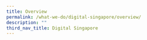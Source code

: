 ```yaml
---
title: Overview
permalink: /what-we-do/digital-singapore/overview/
description: ""
third_nav_title: Digital Singapore
---
```

